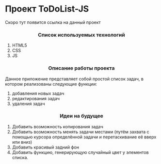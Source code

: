 # Проект ToDoList-JS

Скоро тут появится ссылка на данный проект

<h3 align="center">Список используемых технологий</h3>

1. HTML5
2. CSS
3. JS

<h3 align="center">Описание работы проекта</h3>

Данное приложение представляет собой простой список задач, в котором реализованы следующие функции:
1. добавления новых задач
2. редактирования задач
3. удаления задач

<h3 align="center">Идеи на будущее</h3>

1. Добавить возможность копирования задач
2. Добавить возможность менять задачи местами (путём захвата с помощью курсора определённой задачи и перетаскивание её вверх или вниз)
3. Добавить красивый задний фон
4. Добавить функцию, генерирующую случайный цвет у элементов списка.